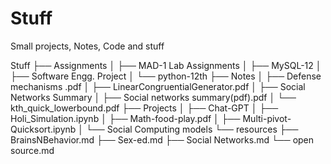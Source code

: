 # Stuff
Small projects, Notes, Code and stuff

Stuff 
    ├── Assignments
    │   ├── MAD-1 Lab Assignments
    │   ├── MySQL-12
    │   ├── Software Engg. Project
    │   └── python-12th
    ├── Notes
    │   ├── Defense mechanisms .pdf
    │   ├── LinearCongruentialGenerator.pdf
    │   ├── Social Networks Summary
    │   ├── Social networks summary(pdf).pdf
    │   └── kth_quick_lowerbound.pdf
    ├── Projects
    │   ├── Chat-GPT
    │   ├── Holi_Simulation.ipynb
    │   ├── Math-food-play.pdf
    │   ├── Multi-pivot-Quicksort.ipynb
    │   └── Social Computing models
    └── resources
        ├── BrainsNBehavior.md
        ├── Sex-ed.md
        ├── Social Networks.md
        └── open source.md
        